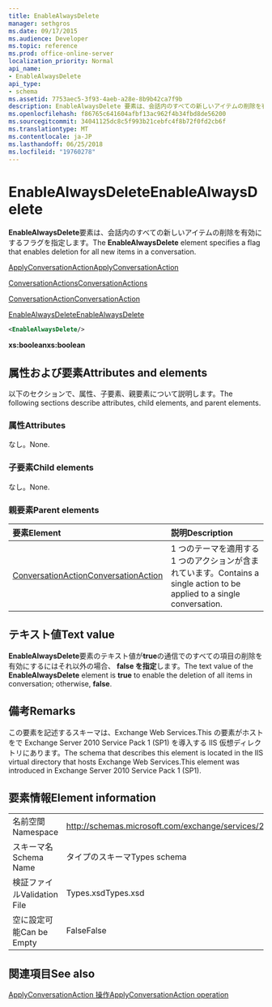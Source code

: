 ```yaml
---
title: EnableAlwaysDelete
manager: sethgros
ms.date: 09/17/2015
ms.audience: Developer
ms.topic: reference
ms.prod: office-online-server
localization_priority: Normal
api_name:
- EnableAlwaysDelete
api_type:
- schema
ms.assetid: 7753aec5-3f93-4aeb-a28e-8b9b42ca7f9b
description: EnableAlwaysDelete 要素は、会話内のすべての新しいアイテムの削除を有効にするフラグを指定します。
ms.openlocfilehash: f86765c641604afbf13ac962f4b34fbd8de56200
ms.sourcegitcommit: 34041125dc8c5f993b21cebfc4f8b72f0fd2cb6f
ms.translationtype: MT
ms.contentlocale: ja-JP
ms.lasthandoff: 06/25/2018
ms.locfileid: "19760278"
---
```

# <a name="enablealwaysdelete"></a><span data-ttu-id="760c2-103">EnableAlwaysDelete</span><span class="sxs-lookup"><span data-stu-id="760c2-103">EnableAlwaysDelete</span></span>

<span data-ttu-id="760c2-104">**EnableAlwaysDelete**要素は、会話内のすべての新しいアイテムの削除を有効にするフラグを指定します。</span><span class="sxs-lookup"><span data-stu-id="760c2-104">The **EnableAlwaysDelete** element specifies a flag that enables deletion for all new items in a conversation.</span></span> 
  
[<span data-ttu-id="760c2-105">ApplyConversationAction</span><span class="sxs-lookup"><span data-stu-id="760c2-105">ApplyConversationAction</span></span>](applyconversationaction.md)
  
[<span data-ttu-id="760c2-106">ConversationActions</span><span class="sxs-lookup"><span data-stu-id="760c2-106">ConversationActions</span></span>](conversationactions.md)
  
[<span data-ttu-id="760c2-107">ConversationAction</span><span class="sxs-lookup"><span data-stu-id="760c2-107">ConversationAction</span></span>](conversationaction.md)
  
[<span data-ttu-id="760c2-108">EnableAlwaysDelete</span><span class="sxs-lookup"><span data-stu-id="760c2-108">EnableAlwaysDelete</span></span>](enablealwaysdelete.md)
  
```XML
<EnableAlwaysDelete/>
```

 <span data-ttu-id="760c2-109">**xs:boolean**</span><span class="sxs-lookup"><span data-stu-id="760c2-109">**xs:boolean**</span></span>
## <a name="attributes-and-elements"></a><span data-ttu-id="760c2-110">属性および要素</span><span class="sxs-lookup"><span data-stu-id="760c2-110">Attributes and elements</span></span>

<span data-ttu-id="760c2-111">以下のセクションで、属性、子要素、親要素について説明します。</span><span class="sxs-lookup"><span data-stu-id="760c2-111">The following sections describe attributes, child elements, and parent elements.</span></span>
  
### <a name="attributes"></a><span data-ttu-id="760c2-112">属性</span><span class="sxs-lookup"><span data-stu-id="760c2-112">Attributes</span></span>

<span data-ttu-id="760c2-113">なし。</span><span class="sxs-lookup"><span data-stu-id="760c2-113">None.</span></span>
  
### <a name="child-elements"></a><span data-ttu-id="760c2-114">子要素</span><span class="sxs-lookup"><span data-stu-id="760c2-114">Child elements</span></span>

<span data-ttu-id="760c2-115">なし。</span><span class="sxs-lookup"><span data-stu-id="760c2-115">None.</span></span>
  
### <a name="parent-elements"></a><span data-ttu-id="760c2-116">親要素</span><span class="sxs-lookup"><span data-stu-id="760c2-116">Parent elements</span></span>

|<span data-ttu-id="760c2-117">**要素**</span><span class="sxs-lookup"><span data-stu-id="760c2-117">**Element**</span></span>|<span data-ttu-id="760c2-118">**説明**</span><span class="sxs-lookup"><span data-stu-id="760c2-118">**Description**</span></span>|
|:-----|:-----|
|[<span data-ttu-id="760c2-119">ConversationAction</span><span class="sxs-lookup"><span data-stu-id="760c2-119">ConversationAction</span></span>](conversationaction.md) <br/> |<span data-ttu-id="760c2-120">1 つのテーマを適用する 1 つのアクションが含まれています。</span><span class="sxs-lookup"><span data-stu-id="760c2-120">Contains a single action to be applied to a single conversation.</span></span>  <br/> |
   
## <a name="text-value"></a><span data-ttu-id="760c2-121">テキスト値</span><span class="sxs-lookup"><span data-stu-id="760c2-121">Text value</span></span>

<span data-ttu-id="760c2-122">**EnableAlwaysDelete**要素のテキスト値が**true**の通信でのすべての項目の削除を有効にするにはそれ以外の場合、 **false を指定**します。</span><span class="sxs-lookup"><span data-stu-id="760c2-122">The text value of the **EnableAlwaysDelete** element is **true** to enable the deletion of all items in conversation; otherwise, **false**.</span></span>
  
## <a name="remarks"></a><span data-ttu-id="760c2-123">備考</span><span class="sxs-lookup"><span data-stu-id="760c2-123">Remarks</span></span>

<span data-ttu-id="760c2-124">この要素を記述するスキーマは、Exchange Web Services.This の要素がホストをで Exchange Server 2010 Service Pack 1 (SP1) を導入する IIS 仮想ディレクトリにあります。</span><span class="sxs-lookup"><span data-stu-id="760c2-124">The schema that describes this element is located in the IIS virtual directory that hosts Exchange Web Services.This element was introduced in Exchange Server 2010 Service Pack 1 (SP1).</span></span>
  
## <a name="element-information"></a><span data-ttu-id="760c2-125">要素情報</span><span class="sxs-lookup"><span data-stu-id="760c2-125">Element information</span></span>

|||
|:-----|:-----|
|<span data-ttu-id="760c2-126">名前空間</span><span class="sxs-lookup"><span data-stu-id="760c2-126">Namespace</span></span>  <br/> |http://schemas.microsoft.com/exchange/services/2006/types  <br/> |
|<span data-ttu-id="760c2-127">スキーマ名</span><span class="sxs-lookup"><span data-stu-id="760c2-127">Schema Name</span></span>  <br/> |<span data-ttu-id="760c2-128">タイプのスキーマ</span><span class="sxs-lookup"><span data-stu-id="760c2-128">Types schema</span></span>  <br/> |
|<span data-ttu-id="760c2-129">検証ファイル</span><span class="sxs-lookup"><span data-stu-id="760c2-129">Validation File</span></span>  <br/> |<span data-ttu-id="760c2-130">Types.xsd</span><span class="sxs-lookup"><span data-stu-id="760c2-130">Types.xsd</span></span>  <br/> |
|<span data-ttu-id="760c2-131">空に設定可能</span><span class="sxs-lookup"><span data-stu-id="760c2-131">Can be Empty</span></span>  <br/> |<span data-ttu-id="760c2-132">False</span><span class="sxs-lookup"><span data-stu-id="760c2-132">False</span></span>  <br/> |
   
## <a name="see-also"></a><span data-ttu-id="760c2-133">関連項目</span><span class="sxs-lookup"><span data-stu-id="760c2-133">See also</span></span>



[<span data-ttu-id="760c2-134">ApplyConversationAction 操作</span><span class="sxs-lookup"><span data-stu-id="760c2-134">ApplyConversationAction operation</span></span>](applyconversationaction-operation.md)


